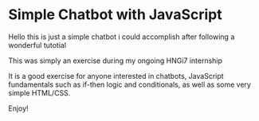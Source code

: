 # Simple Chatbot with JavaScript

Hello this is just a simple chatbot i could accomplish after following a wonderful tutotial

This was simply an exercise during my ongoing HNGi7 internship

It is a good exercise for anyone interested in chatbots, JavaScript fundamentals such as if-then logic and conditionals, as well as some very simple HTML/CSS.

Enjoy!



